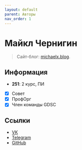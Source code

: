 ```yaml
---
layout: default
parent: Авторы
nav_order: 1
---
```


# Майкл Чернигин

> Сайт-блог: [michaelx.blog](https://michaelx.blog).

## Информация

- **251**: 2 курс, ПИ
- [x] Совет
- [x] ПрофОрг
- [x] Член команды GDSC

## Ссылки

- [VK](https://vk.com/im.the.best.and.you.are.tooo)
- [Telegram](https://t.me/i_am_michelx)
- [GitHub](https://github.com/MichaelX-code)
